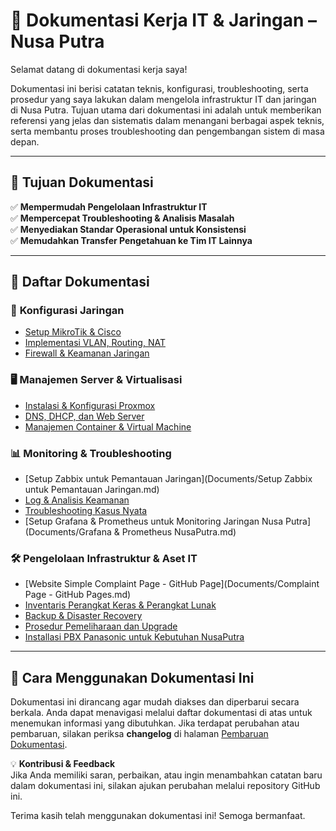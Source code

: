 # 📖 Dokumentasi Kerja IT & Jaringan – Nusa Putra  

Selamat datang di dokumentasi kerja saya!  

Dokumentasi ini berisi catatan teknis, konfigurasi, troubleshooting, serta prosedur yang saya lakukan dalam mengelola infrastruktur IT dan jaringan di Nusa Putra. Tujuan utama dari dokumentasi ini adalah untuk memberikan referensi yang jelas dan sistematis dalam menangani berbagai aspek teknis, serta membantu proses troubleshooting dan pengembangan sistem di masa depan.  

---

## 🎯 **Tujuan Dokumentasi**  
✅ **Mempermudah Pengelolaan Infrastruktur IT**  
✅ **Mempercepat Troubleshooting & Analisis Masalah**  
✅ **Menyediakan Standar Operasional untuk Konsistensi**  
✅ **Memudahkan Transfer Pengetahuan ke Tim IT Lainnya**  

---

## 📌 **Daftar Dokumentasi**  

### 🔧 **Konfigurasi Jaringan**  
- [Setup MikroTik & Cisco](network/mikrotik_cisco.md)  
- [Implementasi VLAN, Routing, NAT](network/vlan_routing.md)  
- [Firewall & Keamanan Jaringan](network/firewall_security.md)  

### 🖥️ **Manajemen Server & Virtualisasi**  
- [Instalasi & Konfigurasi Proxmox](server/proxmox.md)  
- [DNS, DHCP, dan Web Server](server/dns_dhcp_web.md)  
- [Manajemen Container & Virtual Machine](server/container_vm.md)  

### 📊 **Monitoring & Troubleshooting**  
- [Setup Zabbix untuk Pemantauan Jaringan](Documents/Setup Zabbix untuk Pemantauan Jaringan.md)  
- [Log & Analisis Keamanan](monitoring/security_logs.md)  
- [Troubleshooting Kasus Nyata](monitoring/troubleshooting.md)  
- [Setup Grafana & Prometheus untuk Monitoring Jaringan Nusa Putra](Documents/Grafana & Prometheus NusaPutra.md)

### 🛠️ **Pengelolaan Infrastruktur & Aset IT**  
- [Website Simple Complaint Page - GitHub Page](Documents/Complaint Page - GitHub Pages.md)
- [Inventaris Perangkat Keras & Perangkat Lunak](infra/inventory.md)  
- [Backup & Disaster Recovery](infra/backup_recovery.md)  
- [Prosedur Pemeliharaan dan Upgrade](infra/maintenance.md)  
- [Installasi PBX Panasonic untuk Kebutuhan NusaPutra]()
---

## 🚀 **Cara Menggunakan Dokumentasi Ini**  
Dokumentasi ini dirancang agar mudah diakses dan diperbarui secara berkala. Anda dapat menavigasi melalui daftar dokumentasi di atas untuk menemukan informasi yang dibutuhkan. Jika terdapat perubahan atau pembaruan, silakan periksa **changelog** di halaman [Pembaruan Dokumentasi](changelog.md).  

💡 **Kontribusi & Feedback**  
Jika Anda memiliki saran, perbaikan, atau ingin menambahkan catatan baru dalam dokumentasi ini, silakan ajukan perubahan melalui repository GitHub ini.  

Terima kasih telah menggunakan dokumentasi ini! Semoga bermanfaat.  
